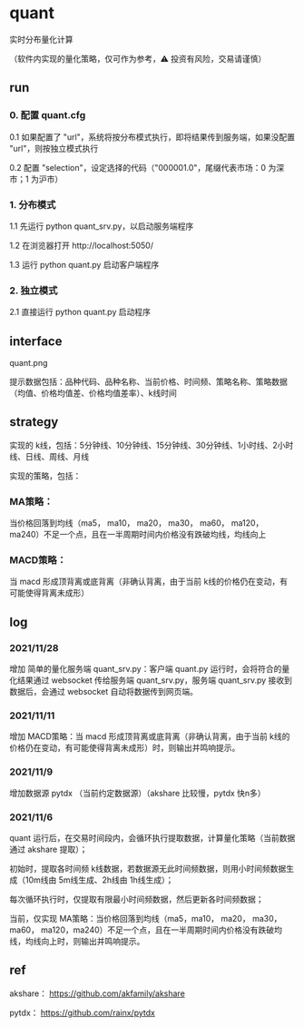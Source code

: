 # quant

实时分布量化计算

（软件内实现的量化策略，仅可作为参考，:warning: 投资有风险，交易请谨慎）

## run

### 0. 配置 quant.cfg

0.1 如果配置了 "url"，系统将按分布模式执行，即将结果传到服务端，如果没配置 "url"，则按独立模式执行

0.2 配置 "selection"，设定选择的代码（"000001.0"，尾缀代表市场：0 为深市；1 为沪市）

### 1. 分布模式

1.1 先运行 python quant_srv.py，以启动服务端程序

1.2 在浏览器打开 http://localhost:5050/

1.3 运行 python quant.py 启动客户端程序

### 2. 独立模式

2.1 直接运行 python quant.py 启动程序

## interface

quant.png

提示数据包括：品种代码、品种名称、当前价格、时间频、策略名称、策略数据（均值、价格均值差、价格均值差率）、k线时间

## strategy

实现的 k线，包括：5分钟线、10分钟线、15分钟线、30分钟线、1小时线、2小时线、日线、周线、月线

实现的策略，包括：

### MA策略：

当价格回落到均线（ma5， ma10， ma20， ma30， ma60， ma120， ma240）不足一个点，且在一半周期时间内价格没有跌破均线，均线向上

### MACD策略：

当 macd 形成顶背离或底背离（非确认背离，由于当前 k线的价格仍在变动，有可能使得背离未成形）

## log

### 2021/11/28

增加 简单的量化服务端 quant_srv.py：客户端 quant.py 运行时，会将符合的量化结果通过 websocket 传给服务端 quant_srv.py，服务端 quant_srv.py 接收到数据后，会通过 websocket 自动将数据传到网页端。

### 2021/11/11

增加 MACD策略：当 macd 形成顶背离或底背离（非确认背离，由于当前 k线的价格仍在变动，有可能使得背离未成形）时，则输出并鸣响提示。

### 2021/11/9

增加数据源 pytdx （当前约定数据源）（akshare 比较慢，pytdx 快n多）

### 2021/11/6

quant 运行后，在交易时间段内，会循环执行提取数据，计算量化策略（当前数据通过 akshare 提取）；

初始时，提取各时间频 k线数据，若数据源无此时间频数据，则用小时间频数据生成（10m线由 5m线生成、2h线由 1h线生成）；

每次循环执行时，仅提取有限最小时间频数据，然后更新各时间频数据；

当前，仅实现 MA策略：当价格回落到均线（ma5，ma10， ma20， ma30， ma60， ma120，ma240）不足一个点，且在一半周期时间内价格没有跌破均线，均线向上时，则输出并鸣响提示。

## ref

akshare： https://github.com/akfamily/akshare

pytdx： https://github.com/rainx/pytdx
